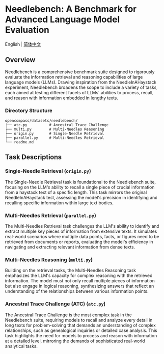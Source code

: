 # Needlebench: A Benchmark for Advanced Language Model Evaluation

English | [简体中文](readme_zh-CN.md)

## Overview

Needlebench is a comprehensive benchmark suite designed to rigorously evaluate the information retrieval and reasoning capabilities of large language models (LLMs). Drawing inspiration from the NeedleInAHaystack experiment, Needlebench broadens the scope to include a variety of tasks, each aimed at testing different facets of LLMs' abilities to process, recall, and reason with information embedded in lengthy texts.

### Directory Structure

```
opencompass/datasets/needlebench/
├── atc.py          # Ancestral Trace Challenge
├── multi.py        # Multi-Needles Reasoning
├── origin.py       # Single-Needle Retrieval
├── parallel.py     # Multi-Needles Retrieval
└── readme.md
```

## Task Descriptions

### Single-Needle Retrieval (`origin.py`)

The Single-Needle Retrieval task is foundational to the Needlebench suite, focusing on the LLM's ability to recall a single piece of crucial information from a haystack text of a specific length. This task mirrors the original NeedleInAHaystack test, assessing the model's precision in identifying and recalling specific information within large text bodies.

### Multi-Needles Retrieval (`parallel.py`)

The Multi-Needles Retrieval task challenges the LLM's ability to identify and extract multiple key pieces of information from extensive texts. It simulates real-world scenarios where multiple data points, facts, or figures need to be retrieved from documents or reports, evaluating the model's efficiency in navigating and extracting relevant information from dense texts.

### Multi-Needles Reasoning (`multi.py`)

Building on the retrieval tasks, the Multi-Needles Reasoning task emphasizes the LLM's capacity for complex reasoning with the retrieved information. The model must not only recall multiple pieces of information but also engage in logical reasoning, synthesizing answers that reflect an understanding of the relationships between various information points.

### Ancestral Trace Challenge (ATC) (`atc.py`)

The Ancestral Trace Challenge is the most complex task in the Needlebench suite, requiring models to recall and analyze every detail in long texts for problem-solving that demands an understanding of complex relationships, such as genealogical inquiries or detailed case analysis. This task highlights the need for models to process and reason with information at a detailed level, mirroring the demands of sophisticated real-world analytical tasks.
